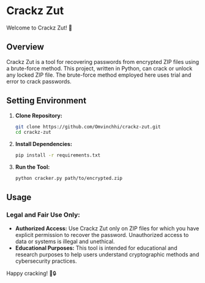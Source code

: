 # Crackz Zut

Welcome to Crackz Zut! 🎉

## Overview

Crackz Zut is a tool for recovering passwords from encrypted ZIP files using a brute-force method. This project, written in Python, can crack or unlock any locked ZIP file. The brute-force method employed here uses trial and error to crack passwords.

## Setting Environment

1. **Clone Repository:**

    ```bash
    git clone https://github.com/Omvinchhi/crackz-zut.git
    cd crackz-zut
    ```

2. **Install Dependencies:**

    ```bash
    pip install -r requirements.txt
    ```

3. **Run the Tool:**

    ```bash
    python cracker.py path/to/encrypted.zip
    ```

## Usage

### Legal and Fair Use Only:

- **Authorized Access:** Use Crackz Zut only on ZIP files for which you have explicit permission to recover the password. Unauthorized access to data or systems is illegal and unethical.
- **Educational Purposes:** This tool is intended for educational and research purposes to help users understand cryptographic methods and cybersecurity practices.

Happy cracking! 🚀🔒
